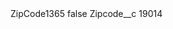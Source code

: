 <?xml version="1.0" encoding="UTF-8"?>
<CustomMetadata xmlns="http://soap.sforce.com/2006/04/metadata" xmlns:xsi="http://www.w3.org/2001/XMLSchema-instance" xmlns:xsd="http://www.w3.org/2001/XMLSchema">
    <label>ZipCode1365</label>
    <protected>false</protected>
    <values>
        <field>Zipcode__c</field>
        <value xsi:type="xsd:string">19014</value>
    </values>
</CustomMetadata>
